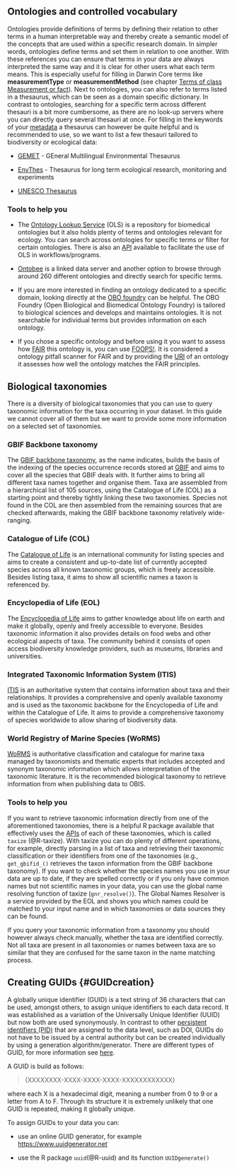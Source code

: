 ## Ontologies and controlled vocabulary

Ontologies provide definitions of terms by defining their relation to other terms in a human interpretable way and thereby create a semantic model of the concepts that are used within a specific research domain. In simpler words, ontologies define terms and set them in relation to one another. With these references you can ensure that terms in your data are always interpreted the same way and it is clear for other users what each term means. This is especially useful for filling in Darwin Core terms like **measurementType** or **measurementMethod** (see chapter [Terms of class Measurement or fact](#mof)).
Next to ontologies, you can also refer to terms listed in a thesaurus, which can be seen as a domain specific dictionary. In contrast to ontologies, searching for a specific term across different thesauri is a bit more cumbersome, as there are no look-up servers where you can directly query several thesauri at once. For filling in the keywords of your [metadata](#metadata) a thesaurus can however be quite helpful and is recommended to use, so we want to list a few thesauri tailored to biodiversity or ecological data:

- [GEMET](https://www.eionet.europa.eu/gemet/en/themes/) - GEneral Multilingual Environmental Thesaurus

- [EnvThes](https://vocabs.lter-europe.net/envthes/en/) - Thesaurus for long term ecological research, monitoring and experiments

- [UNESCO Thesaurus](https://vocabularies.unesco.org/browser/thesaurus/en/)

### Tools to help you

- The [Ontology Lookup Service](http://ebi.ac.uk/ols4/) (OLS) is a repository for biomedical ontologies but it also holds plenty of terms and ontologies relevant for ecology. You can search across ontologies for specific terms or filter for certain ontologies. There is also an [API](#API) available to facilitate the use of OLS in workflows/programs.

- [Ontobee](http://ontobee.org) is a linked data server and another option to browse through around 260 different ontologies and directly search for specific terms. 

- If you are more interested in finding an ontology dedicated to a specific domain, looking directly at the [OBO foundry](http://obofoundry.org/) can be helpful. The OBO Foundry (Open Biological and Biomedical Ontology Foundry) is tailored to biological sciences and develops and maintains ontologies. It is not searchable for individual terms but provides information on each ontology. 

- If you chose a specific ontology and before using it you want to assess how [FAIR](#FAIR) this ontology is, you can use [FOOPS!](https://foops.linkeddata.es/FAIR_validator.html#). It is considered a ontology pitfall scanner for FAIR and by providing the [URI](#URI) of an ontology it assesses how well the ontology matches the FAIR principles. 

## Biological taxonomies
There is a diversity of biological taxonomies that you can use to query taxonomic information for the taxa occurring in your dataset. In this guide we cannot cover all of them but we want to provide some more information on a selected set of taxonomies. 

### GBIF Backbone taxonomy
The [GBIF backbone taxonomy](https://doi.org/10.15468/39omei), as the name indicates, builds the basis of the indexing of the species occurrence records stored at [GBIF](#GBIF) and aims to cover all the species that GBIF deals with. It further aims to bring all different taxa names together and organise them. Taxa are assembled from a hierarchical list of 105 sources, using the Catalogue of Life (COL) as a starting point and thereby tightly linking these two taxonomies. Species not found in the COL are then assembled from the remaining sources that are checked afterwards, making the GBIF backbone taxonomy relatively wide-ranging. 

### Catalogue of Life (COL)
The [Catalogue of Life](https://www.catalogueoflife.org/) is an international community for listing species and aims to create a consistent and up-to-date list of currently accepted species across all known taxonomic groups, which is freely accessible. Besides listing taxa, it aims to show all scientific names a taxon is referenced by. 

### Encyclopedia of Life (EOL)
The [Encyclopedia of Life](https://www.eol.org/) aims to gather knowledge about life on earth and make it globally, openly and freely accessible to everyone. Besides taxonomic information it also provides details on food webs and other ecological aspects of taxa. The community behind it consists of open access biodiversity knowledge providers, such as museums, libraries and universities. 

### Integrated Taxonomic Information System (ITIS)
[ITIS](https://www.itis.gov/) is an authoritative system that contains information about taxa and their relationships. It provides a comprehensive and openly available taxonomy and is used as the taxonomic backbone for the Encyclopedia of Life and within the Catalogue of Life. It aims to provide a comprehensive taxonomy of species worldwide to allow sharing of biodiversity data. 

### World Registry of Marine Species (WoRMS)
[WoRMS](https://www.marinespecies.org/) is authoritative classification and catalogue for marine taxa managed by taxonomists and thematic experts that includes accepted and synonym taxonomic information which allows interpretation of the taxonomic literature. It is the recommended biological taxonomy to retrieve information from when publishing data to OBIS.

### Tools to help you 
If you want to retrieve taxonomic information directly from one of the aforementioned taxonomies, there is a helpful R package available that effectively uses the [APIs](#API) of each of these taxonomies, which is called `taxize` (@R-taxize). With taxize you can do plenty of different operations, for example, directly parsing in a list of taxa and retrieving their taxonomic classification or their identifiers from one of the taxonomies (e.g., `get_gbifid_()` retrieves the taxon information from the GBIF backbone taxonomy). If you want to check whether the species names you use in your data are up to date, if they are spelled correctly or if you only have common names but not scientific names in your data, you can use the global name resolving function of taxize (`gnr_resolve()`). The Global Names Resolver is a service provided by the EOL and shows you which names could be matched to your input name and in which taxonomies or data sources they can be found. 

If you query your taxonomic information from a taxonomy you should however always check manually, whether the taxa are identified correctly. Not all taxa are present in all taxonomies or names between taxa are so similar that they are confused for the same taxon in the name matching process.

## Creating GUIDs {#GUIDcreation}
A globally unique identifier (GUID) is a text string of 36 characters that can be used, amongst others, to assign unique identifiers to each data record. It was established as a variation of the Universally Unique Identifier (UUID) but now both are used synonymously. In contrast to other [persistent identifiers (PID)](#PID) that are assigned to the data level, such as DOI, GUIDs do not have to be issued by a central authority but can be created individually by using a generation algorithm/generator. There are different types of GUID, for more information see [here](https://www.techtarget.com/searchwindowsserver/definition/GUID-global-unique-identifier). 

A GUID is build as follows:

> {XXXXXXXX-XXXX-XXXX-XXXX-XXXXXXXXXXXX} 

where each X is a hexadecimal digit, meaning a number from 0 to 9 or a letter from A to F. Through its structure it is extremely unlikely that one GUID is repeated, making it globally unique. 

To assign GUIDs to your data you can:

- use an online GUID generator, for example https://www.uuidgenerator.net

- use the R package `uuid`(@R-uuid) and its function `UUIDgenerate()`

